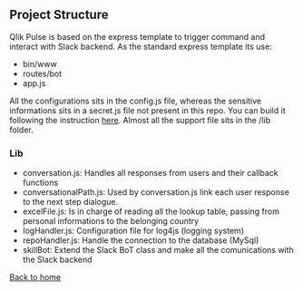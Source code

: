 ## Project Structure

Qlik Pulse is based on the express template to trigger command and interact with Slack backend. As the standard express template its use:
* bin/www
* routes/bot
* app.js

All the configurations sits in the config.js file, whereas the sensitive informations sits in a secret.js file not present in this repo. You can build it following the instruction [here](./installation.md). 
Almost all the support file sits in the /lib folder.

### Lib

* conversation.js: Handles all responses from users and their callback functions
* conversationalPath.js: Used by conversation.js link each user response to the next step dialogue.
* excelFile.js: Is in charge of reading all the lookup table, passing from personal informations to the belonging country
* logHandler.js: Configuration file for log4js (logging system)
* repoHandler.js: Handle the connection to the database (MySql)
* skillBot: Extend the Slack BoT class and make all the comunications with the Slack backend

[Back to home](../README.md)
